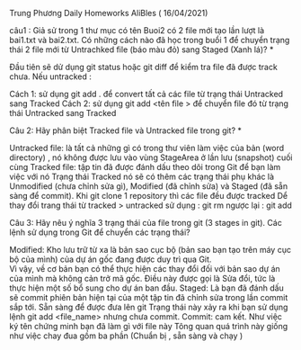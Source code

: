 Trung Phương Daily Homeworks AliBles ( 16/04/2021)

câu1 :  Giả sử trong 1 thư mục có tên Buoi2 có 2 file mới tạo lần lượt là bai1.txt và bai2.txt. 
Có những cách nào đã học trong buổi 1 để chuyển trạng thái 2 file mới từ Untrachked file (báo màu đỏ) sang Staged (Xanh lá)? *

Đầu tiên sẽ dử dụng git status hoặc git diff để kiểm tra file đã được track  chưa. Nếu untracked :
  
Cách 1: sử dụng git add . để convert tất cả các file từ trạng thái Untracked sang Tracked 
Cách 2: sử dụng git add <tên file > để chuyển  file đó từ trạng thái Untracked sang Tracked 

Câu 2: Hãy phân biệt Tracked file và Untracked file trong git? *

Untracked file: là tất cả những gì có trong thư viên làm việc của bản (word directory) ,  nó không được lưu vào vùng StageArea ở lần lưu (snapshot) cuối cùng 
Tracked file:   tập tin đã được đánh dấu theo dõi trong Git để bạn làm việc với nó 
Trạng thái Tracked nó sẽ có thêm các trạng thái phụ khác là Unmodified (chưa chỉnh sửa gì), Modified (đã chỉnh sửa) và Staged (đã sẵn sàng để commit).
Khi git clone 1 repository  thì các file đều được tracked
Dể thay đổi trang thái từ tracked > untracked sử dụng : git rm <ten file > 
ngược lại : git add <ten file > 

Câu  3: Hãy nêu ý nghĩa 3 trạng thái của file trong git (3 stages in git). Các lệnh sử dụng trong Git để chuyển các trạng thái?

Modified:  Kho lưu trữ từ xa là bản sao cục bộ (bản sao bạn tạo trên máy cục bộ của mình) của dự án gốc đang được duy trì qua Git.  
Vì vậy, về cơ bản bạn có thể thực hiện các thay đổi đối với bản sao dự án của mình mà không cản trở mã gốc. 
Điều này được gọi là Sửa đổi, tức là thực hiện một số bổ sung cho dự án ban đầu.
Staged: Là bạn đã đánh dấu sẽ commit phiên bản hiện tại của một tập tin đã chỉnh sửa trong lần commit sắp tới.  Sẵn sàng để được đưa lên git 
Trạng thái này xảy ra khi bạn sử dụng lệnh git add <file_name> nhưng chưa commit. 
Commit: cam kết. Như việc ký tên chứng minh bạn đã làm gì với file này 
Tông quan quá trình này  giống như việc chay đua gồm ba phần (Chuẩn bị , sẵn sàng và  chạy )

